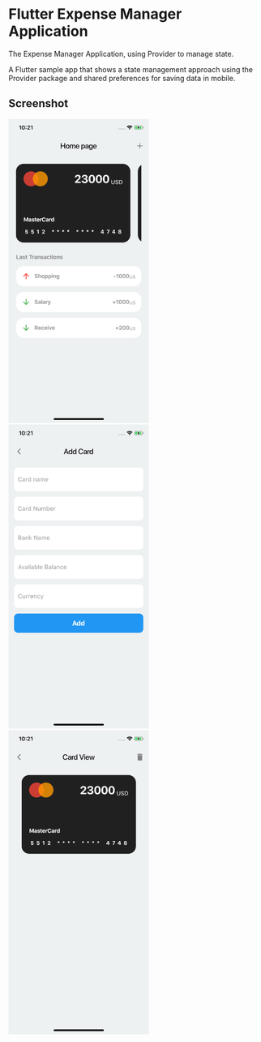 # Flutter Expense Manager Application

The Expense Manager Application, using Provider to manage state.

A Flutter sample app that shows a state management approach using the Provider package and shared preferences for saving data in mobile.


## Screenshot

<img src="assets/images/preview1.png" height="600em" /><img src="assets/images/preview2.png" height="600em" /><img src="assets/images/preview3.png" height="600em" />

